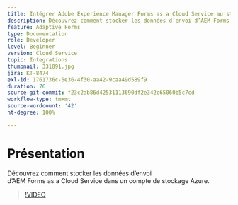 ```yaml
---
title: Intégrer Adobe Experience Manager Forms as a Cloud Service au stockage Azure
description: Découvrez comment stocker les données d’envoi d’AEM Forms dans un compte de stockage Azure.
feature: Adaptive Forms
type: Documentation
role: Developer
level: Beginner
version: Cloud Service
topic: Integrations
thumbnail: 331891.jpg
jira: KT-8474
exl-id: 1761736c-5e36-4f30-aa42-9caa49d589f9
duration: 76
source-git-commit: f23c2ab86d42531113690df2e342c65060b5c7cd
workflow-type: tm+mt
source-wordcount: '42'
ht-degree: 100%

---
```


# Présentation

Découvrez comment stocker les données d’envoi d’AEM Forms as a Cloud Service dans un compte de stockage Azure.

>[!VIDEO](https://video.tv.adobe.com/v/336028?quality=12&learn=on)
